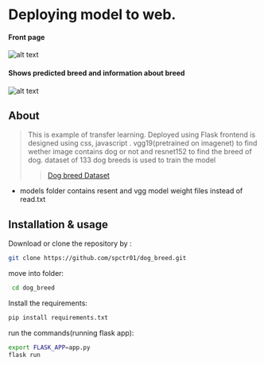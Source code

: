 # Deploying  model to web.
 #### Front page
 ![alt text](https://github.com/rakshitrk/dog_breed/blob/master/images/index.jpg)
 #### Shows predicted breed and information about breed
 ![alt text](https://github.com/rakshitrk/dog_breed/blob/master/images/result.jpg)
 
 ## About
 > This is example of transfer learning. Deployed using Flask frontend  is designed   using css, javascript .
 vgg19(pretrained on imagenet) to find wether image contains dog or not and resnet152 to find the breed of dog.
 dataset of 133 dog breeds is used to train the model 
>> [Dog breed Dataset](https://s3-us-west-1.amazonaws.com/udacity-aind/dog-project/dogImages.zip)
- models folder contains  resent and vgg model weight files instead of read.txt
 
    
## Installation & usage

Download or clone the repository by :
```sh
git clone https://github.com/spctr01/dog_breed.git
```
move into folder:
```sh
 cd dog_breed
 ```

Install the requirements:
```sh
pip install requirements.txt
```

run the commands(running flask app):
```sh
export FLASK_APP=app.py
flask run
```

       
   

 
 
 
 
 
